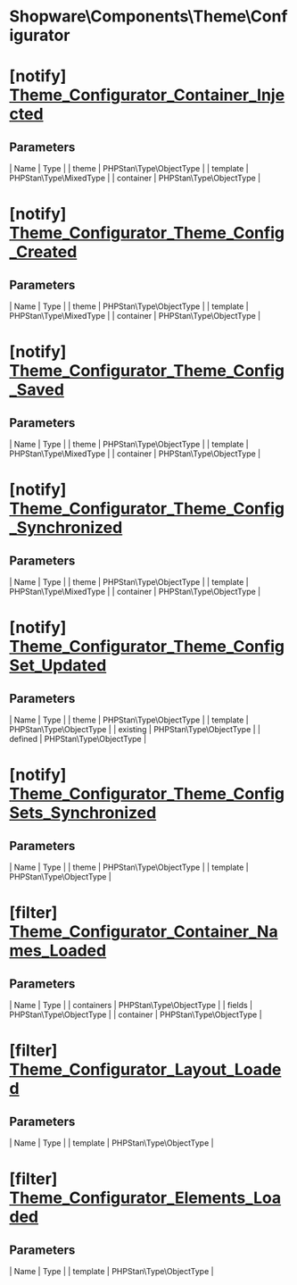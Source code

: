 # Shopware\Components\Theme\Configurator

# [notify] [Theme_Configurator_Container_Injected](https://github.com/shopware/shopware/blob/5.6/engine/Shopware/Components/Theme/Configurator.php#L105)

## Parameters
| Name        | Type           |
| theme        | PHPStan\Type\ObjectType           |
| template        | PHPStan\Type\MixedType           |
| container        | PHPStan\Type\ObjectType           |


# [notify] [Theme_Configurator_Theme_Config_Created](https://github.com/shopware/shopware/blob/5.6/engine/Shopware/Components/Theme/Configurator.php#L115)

## Parameters
| Name        | Type           |
| theme        | PHPStan\Type\ObjectType           |
| template        | PHPStan\Type\MixedType           |
| container        | PHPStan\Type\ObjectType           |


# [notify] [Theme_Configurator_Theme_Config_Saved](https://github.com/shopware/shopware/blob/5.6/engine/Shopware/Components/Theme/Configurator.php#L124)

## Parameters
| Name        | Type           |
| theme        | PHPStan\Type\ObjectType           |
| template        | PHPStan\Type\MixedType           |
| container        | PHPStan\Type\ObjectType           |


# [notify] [Theme_Configurator_Theme_Config_Synchronized](https://github.com/shopware/shopware/blob/5.6/engine/Shopware/Components/Theme/Configurator.php#L138)

## Parameters
| Name        | Type           |
| theme        | PHPStan\Type\ObjectType           |
| template        | PHPStan\Type\MixedType           |
| container        | PHPStan\Type\ObjectType           |


# [notify] [Theme_Configurator_Theme_ConfigSet_Updated](https://github.com/shopware/shopware/blob/5.6/engine/Shopware/Components/Theme/Configurator.php#L211)

## Parameters
| Name        | Type           |
| theme        | PHPStan\Type\ObjectType           |
| template        | PHPStan\Type\ObjectType           |
| existing        | PHPStan\Type\ObjectType           |
| defined        | PHPStan\Type\ObjectType           |


# [notify] [Theme_Configurator_Theme_ConfigSets_Synchronized](https://github.com/shopware/shopware/blob/5.6/engine/Shopware/Components/Theme/Configurator.php#L239)

## Parameters
| Name        | Type           |
| theme        | PHPStan\Type\ObjectType           |
| template        | PHPStan\Type\ObjectType           |
# [filter] [Theme_Configurator_Container_Names_Loaded](https://github.com/shopware/shopware/blob/5.6/engine/Shopware/Components/Theme/Configurator.php#L256)

## Parameters
| Name        | Type           |
| containers        | PHPStan\Type\ObjectType           |
| fields        | PHPStan\Type\ObjectType           |
| container        | PHPStan\Type\ObjectType           |


# [filter] [Theme_Configurator_Layout_Loaded](https://github.com/shopware/shopware/blob/5.6/engine/Shopware/Components/Theme/Configurator.php#L321)

## Parameters
| Name        | Type           |
| template        | PHPStan\Type\ObjectType           |


# [filter] [Theme_Configurator_Elements_Loaded](https://github.com/shopware/shopware/blob/5.6/engine/Shopware/Components/Theme/Configurator.php#L345)

## Parameters
| Name        | Type           |
| template        | PHPStan\Type\ObjectType           |
